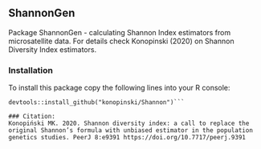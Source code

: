 ## ShannonGen
Package ShannonGen - calculating Shannon Index estimators from microsatellite data. For details check Konopinski (2020) on Shannon Diversity Index estimators.

### Installation
To install this package copy the following lines into your R console:

```if (!"devtools" %in% installed.packages()) install.packages("devtools")
devtools::install_github("konopinski/Shannon")```

### Citation:
Konopiński MK. 2020. Shannon diversity index: a call to replace the original Shannon’s formula with unbiased estimator in the population genetics studies. PeerJ 8:e9391 https://doi.org/10.7717/peerj.9391
